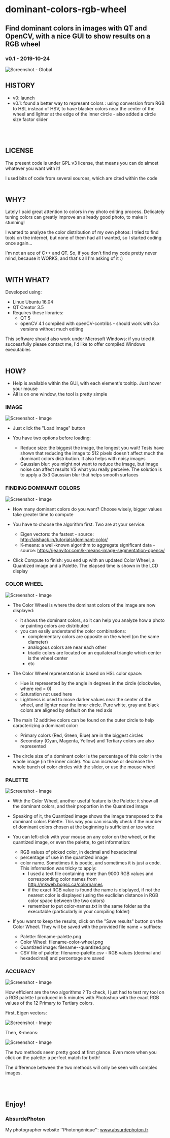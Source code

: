 # dominant-colors-rgb-wheel
## Find dominant colors in images with QT and OpenCV, with a nice GUI to show results on a RGB wheel
### v0.1 - 2019-10-24

![Screenshot - Global](screenshots/screenshot-gui.jpg?raw=true)
<br/>

## HISTORY

* v0: launch
* v0.1: found a better way to represent colors : using conversion from RGB to HSL instead of HSV, to have blacker colors near the center of the wheel and lighter at the edge of the inner circle - also added a circle size factor slider
<br/>
<br/>

## LICENSE

The present code is under GPL v3 license, that means you can do almost whatever you want with it!

I used bits of code from several sources, which are cited within the code
<br/>
<br/>

## WHY?

Lately I paid great attention to colors in my photo editing process. Delicately tuning colors can greatly improve an already good photo, to make it stunning!

I wanted to analyze the color distribution of my own photos: I tried to find tools on the internet, but none of them had all I wanted, so I started coding once again...

I'm not an ace of C++ and QT. So, if you don't find my code pretty never mind, because it WORKS, and that's all I'm asking of it :)
<br/>
<br/>

## WITH WHAT?

Developed using:
* Linux Ubuntu	16.04
* QT Creator 3.5
* Requires these libraries:
  * QT 5
  * openCV 4.1 compiled with openCV-contribs - should work with 3.x versions without much editing

This software should also work under Microsoft Windows: if you tried it successfully please contact me, I'd like to offer compiled Windows executables
<br/>
<br/>

## HOW?

* Help is available within the GUI, with each element's tooltip. Just hover your mouse
* All is on one window, the tool is pretty simple

### IMAGE

![Screenshot - Image](screenshots/screenshot-image.jpg?raw=true)

* Just click the "Load image" button

* You have two options before loading:
	* Reduce size: the biggest the image, the longest you wait! Tests have shown that reducing the image to 512 pixels doesn't affect much the dominant colors distribution. It also helps with noisy images
	* Gaussian blur: you might not want to reduce the image, but image noise can affect results VS what you really perceive. The solution is to apply a 3x3 Gaussian blur that helps smooth surfaces

### FINDING DOMINANT COLORS

![Screenshot - Image](screenshots/screenshot-compute.jpg?raw=true)

* How many dominant colors do you want? Choose wisely, bigger values take greater time to compute

* You have to choose the algorithm first. Two are at your service:
	* Eigen vectors: the fastest - source: http://aishack.in/tutorials/dominant-color/
	* K-means: a well-known algorithm to aggregate significant data  - source: https://jeanvitor.com/k-means-image-segmentation-opencv/

* Click Compute to finish: you end up with an updated Color Wheel, a Quantized image and a Palette. The elapsed time is shown in the LCD display

### COLOR WHEEL

![Screenshot - Image](screenshots/screenshot-color-wheel.jpg?raw=true)

* The Color Wheel is where the dominant colors of the image are now displayed:
	* it shows the dominant colors, so it can help you analyze how a photo or painting colors are distributed
	* you can easily understand the color combinations:
		* complementary colors are opposite on the wheel (on the same diameter)
		* analogous colors are near each other
		* triadic colors are located on an equilateral triangle which center is the wheel center
		* etc

* The Color Wheel representation is based on HSL color space:
	* Hue is represented by the angle in degrees in the circle (clockwise, where red = 0)
	* Saturation not used here
	* Lightness is used to move darker values near the center of the wheel, and lighter near the inner circle. Pure white, gray and black colors are aligned by default on the red axis

* The main 12 additive colors can be found on the outer circle to help caracterizing a dominant color:
	* Primary colors (Red, Green, Blue) are in the biggest circles
	* Secondary (Cyan, Magenta, Yellow) and Tertiary colors are also represented

* The circle size of a dominant color is the percentage of this color in the whole image (in the inner circle). You can increase or decrease the whole bunch of color circles with the slider, or use the mouse wheel

### PALETTE

![Screenshot - Image](screenshots/screenshot-palette.jpg?raw=true)

* With the Color Wheel, another useful feature is the Palette: it show all the dominant colors, and their proportion in the Quantized image

* Speaking of it, the Quantized image shows the image transposed to the dominant colors Palette. This way you can visually check if the number of dominant colors chosen at the beginning is sufficient or too wide

* You can left-click with your mouse on any color on the wheel, or the quantized image, or even the palette, to get information:
	* RGB values of picked color, in decimal and hexadecimal
	* percentage of use in the quantized image
	* color name. Sometimes it is poetic, and sometimes it is just a code. This information was tricky to apply:
		* I used a text file containing more than 9000 RGB values and corresponding color names from http://mkweb.bcgsc.ca/colornames
		* if the exact RGB value is found the name is displayed, if not the nearest color is displayed (using the euclidian distance in RGB color space between the two colors)
		* remember to put color-names.txt in the same folder as the executable (particularly in your compiling folder)

* If you want to keep the results, click on the "Save results" button on the Color Wheel. They will be saved with the provided file name + suffixes:
	* Palette: filename-palette.png
	* Color Wheel: filename-color-wheel.png
	* Quantized image: filename--quantized.png
	* CSV file of palette: filename-palette.csv - RGB values (decimal and hexadecimal) and percentage are saved


### ACCURACY

![Screenshot - Image](screenshots/palette.png?raw=true)

How efficient are the two algorithms ? To check, I just had to test my tool on a RGB palette I produced in 5 minutes with Photoshop with the exact RGB values of the 12 Primary to Tertiary colors.

First, Eigen vectors:

![Screenshot - Image](screenshots/screenshot-accuracy-eigen.jpg?raw=true)

Then, K-means:

![Screenshot - Image](screenshots/screenshot-accuracy-k-means.jpg?raw=true)

The two methods seem pretty good at first glance. Even more when you click on the palette: a perfect match for both!

The difference between the two methods will only be seen with complex images.

<br/>
<br/>

## Enjoy!

### AbsurdePhoton
My photographer website ''Photongénique'': www.absurdephoton.fr
